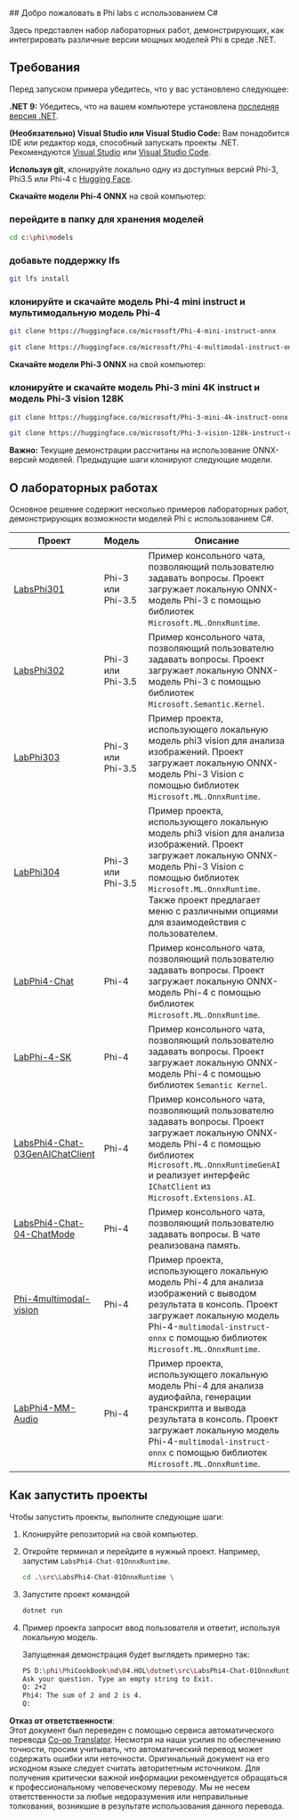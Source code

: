 <!--
CO_OP_TRANSLATOR_METADATA:
{
  "original_hash": "903c509a6d0d1ecce00b849d7f753bdd",
  "translation_date": "2025-07-17T10:31:05+00:00",
  "source_file": "md/04.HOL/dotnet/readme.md",
  "language_code": "ru"
}
-->
﻿## Добро пожаловать в Phi labs с использованием C#

Здесь представлен набор лабораторных работ, демонстрирующих, как интегрировать различные версии мощных моделей Phi в среде .NET.

## Требования

Перед запуском примера убедитесь, что у вас установлено следующее:

**.NET 9:** Убедитесь, что на вашем компьютере установлена [последняя версия .NET](https://dotnet.microsoft.com/download/dotnet?WT.mc_id=aiml-137032-kinfeylo).

**(Необязательно) Visual Studio или Visual Studio Code:** Вам понадобится IDE или редактор кода, способный запускать проекты .NET. Рекомендуются [Visual Studio](https://visualstudio.microsoft.com?WT.mc_id=aiml-137032-kinfeylo) или [Visual Studio Code](https://code.visualstudio.com?WT.mc_id=aiml-137032-kinfeylo).

**Используя git**, клонируйте локально одну из доступных версий Phi-3, Phi3.5 или Phi-4 с [Hugging Face](https://huggingface.co/collections/lokinfey/phi-4-family-679c6f234061a1ab60f5547c).

**Скачайте модели Phi-4 ONNX** на свой компьютер:

### перейдите в папку для хранения моделей

```bash
cd c:\phi\models
```

### добавьте поддержку lfs

```bash
git lfs install 
```

### клонируйте и скачайте модель Phi-4 mini instruct и мультимодальную модель Phi-4

```bash
git clone https://huggingface.co/microsoft/Phi-4-mini-instruct-onnx

git clone https://huggingface.co/microsoft/Phi-4-multimodal-instruct-onnx
```

**Скачайте модели Phi-3 ONNX** на свой компьютер:

### клонируйте и скачайте модель Phi-3 mini 4K instruct и модель Phi-3 vision 128K

```bash
git clone https://huggingface.co/microsoft/Phi-3-mini-4k-instruct-onnx

git clone https://huggingface.co/microsoft/Phi-3-vision-128k-instruct-onnx-cpu
```

**Важно:** Текущие демонстрации рассчитаны на использование ONNX-версий моделей. Предыдущие шаги клонируют следующие модели.

## О лабораторных работах

Основное решение содержит несколько примеров лабораторных работ, демонстрирующих возможности моделей Phi с использованием C#.

| Проект | Модель | Описание |
| ------------ | -----------| ----------- |
| [LabsPhi301](../../../../../md/04.HOL/dotnet/src/LabsPhi301) | Phi-3 или Phi-3.5 | Пример консольного чата, позволяющий пользователю задавать вопросы. Проект загружает локальную ONNX-модель Phi-3 с помощью библиотек `Microsoft.ML.OnnxRuntime`. |
| [LabsPhi302](../../../../../md/04.HOL/dotnet/src/LabsPhi302) | Phi-3 или Phi-3.5 | Пример консольного чата, позволяющий пользователю задавать вопросы. Проект загружает локальную ONNX-модель Phi-3 с помощью библиотек `Microsoft.Semantic.Kernel`. |
| [LabPhi303](../../../../../md/04.HOL/dotnet/src/LabsPhi303) | Phi-3 или Phi-3.5 | Пример проекта, использующего локальную модель phi3 vision для анализа изображений. Проект загружает локальную ONNX-модель Phi-3 Vision с помощью библиотек `Microsoft.ML.OnnxRuntime`. |
| [LabPhi304](../../../../../md/04.HOL/dotnet/src/LabsPhi304) | Phi-3 или Phi-3.5 | Пример проекта, использующего локальную модель phi3 vision для анализа изображений. Проект загружает локальную ONNX-модель Phi-3 Vision с помощью библиотек `Microsoft.ML.OnnxRuntime`. Также проект предлагает меню с различными опциями для взаимодействия с пользователем. | 
| [LabPhi4-Chat](../../../../../md/04.HOL/dotnet/src/LabsPhi4-Chat-01OnnxRuntime) | Phi-4 | Пример консольного чата, позволяющий пользователю задавать вопросы. Проект загружает локальную ONNX-модель Phi-4 с помощью библиотек `Microsoft.ML.OnnxRuntime`. |
| [LabPhi-4-SK](../../../../../md/04.HOL/dotnet/src/LabsPhi4-Chat-02SK) | Phi-4 | Пример консольного чата, позволяющий пользователю задавать вопросы. Проект загружает локальную ONNX-модель Phi-4 с помощью библиотек `Semantic Kernel`. |
| [LabsPhi4-Chat-03GenAIChatClient](../../../../../md/04.HOL/dotnet/src/LabsPhi4-Chat-03GenAIChatClient) | Phi-4 | Пример консольного чата, позволяющий пользователю задавать вопросы. Проект загружает локальную ONNX-модель Phi-4 с помощью библиотек `Microsoft.ML.OnnxRuntimeGenAI` и реализует интерфейс `IChatClient` из `Microsoft.Extensions.AI`. |
| [LabsPhi4-Chat-04-ChatMode](../../../../../md/04.HOL/dotnet/src/LabsPhi4-Chat-04-ChatMode) | Phi-4 | Пример консольного чата, позволяющий пользователю задавать вопросы. В чате реализована память. |
| [Phi-4multimodal-vision](../../../../../md/04.HOL/dotnet/src/LabsPhi4-MultiModal-01Images) | Phi-4 | Пример проекта, использующего локальную модель Phi-4 для анализа изображений с выводом результата в консоль. Проект загружает локальную модель Phi-4-`multimodal-instruct-onnx` с помощью библиотек `Microsoft.ML.OnnxRuntime`. |
| [LabPhi4-MM-Audio](../../../../../md/04.HOL/dotnet/src/LabsPhi4-MultiModal-02Audio) | Phi-4 | Пример проекта, использующего локальную модель Phi-4 для анализа аудиофайла, генерации транскрипта и вывода результата в консоль. Проект загружает локальную модель Phi-4-`multimodal-instruct-onnx` с помощью библиотек `Microsoft.ML.OnnxRuntime`. |

## Как запустить проекты

Чтобы запустить проекты, выполните следующие шаги:

1. Клонируйте репозиторий на свой компьютер.

1. Откройте терминал и перейдите в нужный проект. Например, запустим `LabsPhi4-Chat-01OnnxRuntime`.

    ```bash
    cd .\src\LabsPhi4-Chat-01OnnxRuntime \
    ```

1. Запустите проект командой

    ```bash
    dotnet run
    ```

1. Пример проекта запросит ввод пользователя и ответит, используя локальную модель.

   Запущенная демонстрация будет выглядеть примерно так:

   ```bash
   PS D:\phi\PhiCookBook\md\04.HOL\dotnet\src\LabsPhi4-Chat-01OnnxRuntime> dotnet run
   Ask your question. Type an empty string to Exit.
   Q: 2+2
   Phi4: The sum of 2 and 2 is 4.
   Q:
   ```

**Отказ от ответственности**:  
Этот документ был переведен с помощью сервиса автоматического перевода [Co-op Translator](https://github.com/Azure/co-op-translator). Несмотря на наши усилия по обеспечению точности, просим учитывать, что автоматический перевод может содержать ошибки или неточности. Оригинальный документ на его исходном языке следует считать авторитетным источником. Для получения критически важной информации рекомендуется обращаться к профессиональному человеческому переводу. Мы не несем ответственности за любые недоразумения или неправильные толкования, возникшие в результате использования данного перевода.